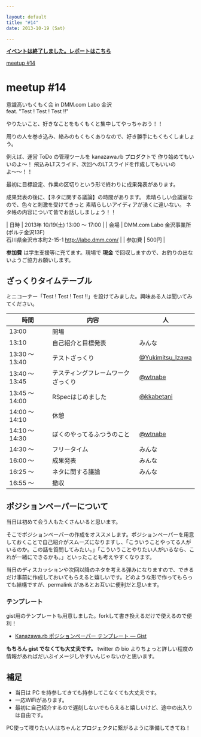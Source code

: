 ```yaml
---

layout: default
title: "#14"
date: 2013-10-19 (Sat)

---
```


<p>
<a href="./report.html"><strong>イベントは終了しました。レポートはこちら</strong></a></p>

<div class="doorkeeper-widget">
<a href="http://kzrb.doorkeeper.jp/events/6270" class="doorkeeper-registration-widget">meetup
#14</a>

<script src="https://d1dqic1fklzs1z.cloudfront.net/assets/widget.js" type="text/javascript">
</script>
</div>

meetup #14
===========

意識高いもくもく会 in DMM.com Labo 金沢<br />feat. "Test ! Test ! Test !!"

やりたいこと、好きなことをもくもくと集中してやっちゃおう！！

周りの人を巻き込み、絡みのもくもくありなので、好き勝手にもくもくしましょう。

例えば、運営 ToDo の管理ツールを kanazawa.rb プロダクトで
作り始めてもいいのよ〜！
飛込みLTスライド、次回へのLTスライドを作成してもいいのよ〜〜！！

最初に目標設定、作業の区切りという形で終わりに成果発表があります。

成果発表の後に、【ネタに関する議論】の時間があります。
素晴らしい会議室なので、色々と刺激を受けてきっと
素晴らしいアイディアが湧くに違いない。
ネタ帳の内容について皆でお話ししましょう！！


| 日時   | 2013年 10/19(土) 13:00 〜 17:00 |
| 会場   | DMM.com Labo 金沢事業所(ポルテ金沢13F)<br>石川県金沢市本町2-15-1 <a href="http://labo.dmm.com/">http://labo.dmm.com/</a> |
| 参加費 | 500円 |


**参加費** は学生支援等に充てます。現場で **現金**
で回収しますので、お釣りの出ないようご協力お願いします。

ざっくりタイムテーブル
----------------------

ミニコーナー「Test ! Test ! Test !!」を設けてみました。興味ある人は聞いてみてください。

 |時間            |内容                                |人|
 |----------------|------------------------------------|----------------------------------------------------------|
 |13:00           |開場                                ||
 |13:10           |自己紹介と目標発表                  |みんな|
 |13:30 〜 13:40  |テストざっくり                      |[@Yukimitsu\_Izawa](https://twitter.com/Yukimitsu_Izawa)|
 |13:40 〜 13:45  |テスティングフレームワークざっくり  |[@wtnabe](https://twitter.com/wtnabe)|
 |13:45 〜 14:00  |RSpecはじめました                   |[@kkabetani](https://twitter.com/kkabetani)|
 |14:00 〜 14:10  |休憩                                ||
 |14:10 〜 14:30  |ぼくのやってるふつうのこと          |[@wtnabe](https://twitter.com/wtnabe)|
 |14:30 〜        |フリータイム                        |みんな|
 |16:00 〜        |成果発表                            |みんな|
 |16:25 〜        |ネタに関する議論                    |みんな|
 |16:55 〜        |撤収                                ||

ポジションペーパーについて
--------------------------

当日は初めて会う人もたくさんいると思います。

そこでポジションペーパーの作成をオススメします。ポジションペーパーを用意しておくことで自己紹介がスムーズになりますし、「こういうことやってる人がいるのか。この話を質問してみたい。」「こういうことやりたい人がいるなら、これが一緒にできるかも。」といったことも考えやすくなります。

当日のディスカッションや次回以降のネタを考える弾みになりますので、できるだけ事前に作成しておいてもらえると嬉しいです。どのような形で作ってもらっても結構ですが、permalink
があるとお互いに便利だと思います。

### テンプレート

gist用のテンプレートも用意しました。forkして書き換えるだけで使えるので便利！

* [Kanazawa.rb ポジションペーパー テンプレート — Gist](https://gist.github.com/5a523ec3180002229a32)

**もちろん gist でなくても大丈夫です。** twitter の bio
よりちょっと詳しい程度の情報があればだいぶイメージしやすいんじゃないかと思います。

補足
----

* 当日は PC を持参してきても持参してこなくても大丈夫です。
* 一応WiFiがあります。
* 最初に自己紹介するので遅刻しないでもらえると嬉しいけど、途中の出入りは自由です。

PC使って喋りたい人はちゃんとプロジェクタに繋がるように準備してきてね！

